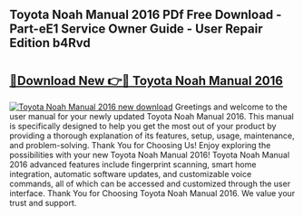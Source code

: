 ## Toyota Noah Manual 2016 PDf Free Download - Part-eE1 Service Owner Guide - User Repair Edition b4Rvd

# <h2><a href="http://bc79740.oget.top/?id=Toyota+Noah+Manual+2016">🔗Download New 👉🔴 Toyota Noah Manual 2016</a></h2>

[![Toyota Noah Manual 2016 new download](https://i.imgur.com/5g1atiW.png)](http://bc79740.oget.top/?id=Toyota+Noah+Manual+2016)
Greetings and welcome to the user manual for your newly updated Toyota Noah Manual 2016. This manual is specifically designed to help you get the most out of your product by providing a thorough explanation of its features, setup, usage, maintenance, and problem-solving. Thank You for Choosing Us! Enjoy exploring the possibilities with your new Toyota Noah Manual 2016! Toyota Noah Manual 2016 advanced features include fingerprint scanning, smart home integration, automatic software updates, and customizable voice commands, all of which can be accessed and customized through the user interface. Thank You for Choosing Toyota Noah Manual 2016. We value your trust and support.
